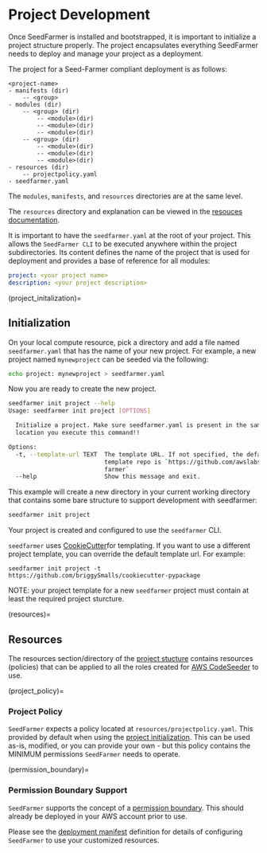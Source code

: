 # Project Development

Once SeedFarmer is installed and bootstrapped, it is important to initialize a project structure properly.  The project encapsulates everything SeedFarmer needs to deploy and manage your project as a deployment.

The project for a Seed-Farmer compliant deployment is as follows:

```
<project-name>
- manifests (dir)
    -- <group>
- modules (dir)
    -- <group> (dir)
        -- <module>(dir)
        -- <module>(dir)
        -- <module>(dir)
    -- <group> (dir)
        -- <module>(dir)
        -- <module>(dir)
        -- <module>(dir)
- resources (dir)
    -- projectpolicy.yaml
- seedfarmer.yaml
```
The `modules`, `manifests`, and `resources` directories are at the same level. 

The `resources` directory and explanation can be viewed in the [resouces documentation](resources).

It is important to have the ```seedfarmer.yaml``` at the root of your project.  This allows the `SeedFarmer CLI` to be executed anywhere within the project subdirectories.  Its content defines the name of the project that is used for deployment and provides a base of reference for all modules:
```yaml
project: <your project name>
description: <your project description>
```

(project_initalization)=
## Initialization
On your local compute resource, pick a directory and add a file named `seedfarmer.yaml` that has the name of your new project.  For example, a new project named `mynewproject` can be seeded via the following:
```bash
echo project: mynewproject > seedfarmer.yaml
```


Now you are ready to create the new project.  

```bash
seedfarmer init project --help
Usage: seedfarmer init project [OPTIONS]

  Initialize a project. Make sure seedfarmer.yaml is present in the same
  location you execute this command!!

Options:
  -t, --template-url TEXT  The template URL. If not specified, the default
                           template repo is `https://github.com/awslabs/seed-
                           farmer`
  --help                   Show this message and exit.
```
This example will create a new directory in your current working directory that contains some bare structure to support development with seedfarmer:

```bash
seedfarmer init project
```
Your project is created and configured to use the `seedfarmer` CLI.

`seedfarmer` uses [CookieCutter](cookiecutter.md)for templating.
If you want to use a different project template, you can override the default template url. For example:
```
seedfarmer init project -t https://github.com/briggySmalls/cookiecutter-pypackage
```
NOTE: your project template for a new `seedfarmer` project must contain at least the required project sturcture.


(resources)=
## Resources

The resources section/directory of the [project stucture](project_structure.md) contains resources (policies) that can be applied to all the roles created for [AWS CodeSeeder](https://aws-codeseeder.readthedocs.io/en/latest/) to use.

(project_policy)=
### Project Policy
`SeedFarmer` expects a policy located at `resources/projectpolicy.yaml`.  This provided by default when using the [project initialization](cookiecutter_new_project).  This can be used as-is, modified, or you can provide your own - but this policy contains the MINIMUM permissions `SeedFarmer` needs to operate.

(permission_boundary)=
### Permission Boundary Support
`SeedFarmer` supports the concept of a [permission boundary](https://docs.aws.amazon.com/IAM/latest/UserGuide/access_policies_boundaries.html).  This should already be deployed in your AWS account prior to use.


Please see the [deployment manifest](deployment_manifest) definition for details of configuring `SeedFarmer` to use your customized resources.
